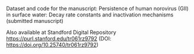 Dataset and code for the manuscript: Persistence of human norovirus (GII) in surface water: Decay rate constants and inactivation mechanisms
(submitted manuscript) 

Also available at Standford Digital Repository https://purl.stanford.edu/tr061rz9792 (DOI: https://doi.org/10.25740/tr061rz9792)
